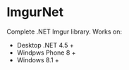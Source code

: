 ImgurNet
======

Complete .NET Imgur library. Works on:

* Desktop .NET 4.5 +
* Windpws Phone 8 +
* Windows 8.1 +